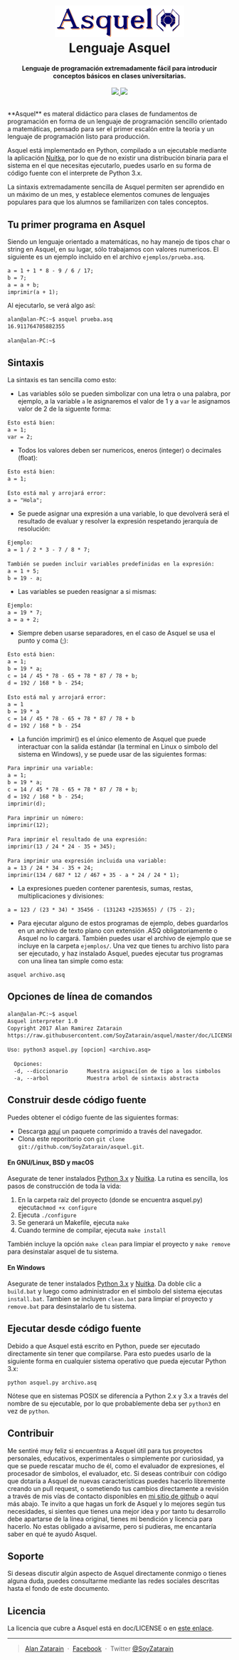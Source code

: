 <h1 align="center">
  <br>
  <a href="https://asquelito.tumblr.com/"><img src="brand.png" alt="Asquelito"></a>
  <br>
  Lenguaje Asquel
  <br>
</h1>

<h4 align="center">Lenguaje de programación extremadamente fácil para introducir conceptos básicos en clases universitarias.</h4>

<p align="center">
  <a href="https://asquelito.tumblr.com/">
    <img src="https://img.shields.io/badge/Estado-Estable-green.svg">
  </a>
  <a href="https://asquelito.tumblr.com/"><img src="https://img.shields.io/badge/Versi%C3%B3n-1.0-green.svg"></a>
</p>
<br>
**Asquel** es materal didáctico para clases de fundamentos de programación en forma de un lenguaje de programación sencillo orientado a matemáticas, pensado para ser el primer escalón entre la teoría y un lenguaje de programación listo para producción.

Asquel está implementado en Python, compilado a un ejecutable mediante la aplicación [Nuitka](http://nuitka.net/), por lo que de no existir una distribución binaria para el sistema en el que necesitas ejecutarlo, puedes usarlo en su forma de código fuente con el interprete de Python 3.x.

La sintaxis extremadamente sencilla de Asquel permiten ser aprendido en un máximo de un mes, y establece elementos comunes de lenguajes populares para que los alumnos se familiarizen con tales conceptos.

Tu primer programa en Asquel
------------------------
Siendo un lenguaje orientado a matemáticas, no hay manejo de tipos char o string en Asquel, en su lugar, sólo trabajamos con valores numericos. El siguiente es un ejemplo incluido en el archivo `ejemplos/prueba.asq`.

```
a = 1 + 1 * 8 - 9 / 6 / 17;
b = 7;
a = a + b;
imprimir(a + 1);
```

Al ejecutarlo, se verá algo así:

```
alan@alan-PC:~$ asquel prueba.asq
16.911764705882355

alan@alan-PC:~$ 
```

Sintaxis
------------------------
La sintaxis es tan sencilla como esto:

* Las variables sólo se pueden simbolizar con una letra o una palabra, por ejemplo, a la variable `a` le asignaremos el valor de 1 y a `var` le asignamos valor de 2 de la siguente forma:
```
Esto está bien:
a = 1;
var = 2;
```

* Todos los valores deben ser numericos, eneros (integer) o decimales (float):
```
Esto está bien:
a = 1;

Esto está mal y arrojará error:
a = "Hola";
```

* Se puede asignar una expresión a una variable, lo que devolverá será el resultado de evaluar y resolver la expresión respetando jerarquía de resolución:
```
Ejemplo:
a = 1 / 2 * 3 - 7 / 8 * 7;

También se pueden incluir variables predefinidas en la expresión:
a = 1 + 5;
b = 19 - a;
```

* Las variables se pueden reasignar a si mismas:
```
Ejemplo:
a = 19 * 7;
a = a + 2;
```

* Siempre deben usarse separadores, en el caso de Asquel se usa el punto y coma (;):
```
Esto está bien:
a = 1;
b = 19 * a;
c = 14 / 45 * 78 - 65 + 78 * 87 / 78 + b;
d = 192 / 168 * b - 254;

Esto está mal y arrojará error:
a = 1
b = 19 * a
c = 14 / 45 * 78 - 65 + 78 * 87 / 78 + b
d = 192 / 168 * b - 254
```

* La función imprimir() es el único elemento de Asquel que puede interactuar con la salida estándar (la terminal en Linux o simbolo del sistema en Windows), y se puede usar de las siguientes formas:
```
Para imprimir una variable:
a = 1;
b = 19 * a;
c = 14 / 45 * 78 - 65 + 78 * 87 / 78 + b;
d = 192 / 168 * b - 254;
imprimir(d);

Para imprimir un número:
imprimir(12);

Para imprimir el resultado de una expresión:
imprimir(13 / 24 * 24 - 35 + 345);

Para imprimir una expresión incluida una variable:
a = 13 / 24 * 34 - 35 + 24;
imprimir(134 / 687 * 12 / 467 + 35 - a * 24 / 24 * 1);
```

* La expresiones pueden contener parentesis, sumas, restas, multiplicaciones y divisiones:
```
a = 123 / (23 * 34) * 35456 - (131243 +2353655) / (75 - 2);
```

* Para ejecutar alguno de estos programas de ejemplo, debes guardarlos en un archivo de texto plano con extensión .ASQ obligatoriamente o Asquel no lo cargará. También puedes usar el archivo de ejemplo que se incluye en la carpeta `ejemplos/`.
Una vez que tienes tu archivo listo para ser ejecutado, y haz instalado Asquel, puedes ejecutar tus programas con una línea tan simple como esta:
```
asquel archivo.asq
```

Opciones de línea de comandos
------------------------
```
alan@alan-PC:~$ asquel
Asquel interpreter 1.0
Copyright 2017 Alan Ramirez Zatarain
https://raw.githubusercontent.com/SoyZatarain/asquel/master/doc/LICENSE

Uso: python3 asquel.py [opcion] <archivo.asq>

  Opciones:
  -d, --diccionario      Muestra asignaci[on de tipo a los simbolos
  -a, --arbol            Muestra arbol de sintaxis abstracta
```

Construir desde código fuente
------------------------
Puedes obtener el código fuente de las siguientes formas:

* Descarga [aquí](https://github.com/SoyZatarain/asquel/archive/master.zip) un paquete comprimido a través del navegador.
* Clona este reporitorio con `git clone git://github.com/SoyZatarain/asquel.git`.
             
#### En GNU/Linux, BSD y macOS

Asegurate de tener instalados [Python 3.x](https://www.python.org/downloads/) y [Nuitka](http://nuitka.net/pages/download.html).
La rutina es sencilla, los pasos de construcción de toda la vida:
1. En la carpeta raíz del proyecto (donde se encuentra asquel.py) ejecuta`chmod +x configure`
2. Ejecuta `./configure`
3. Se generará un Makefile, ejecuta `make`
4. Cuando termine de compilar, ejecuta `make install`

También incluye la opción `make clean` para limpiar el proyecto y `make remove` para desinstalar asquel de tu sistema.

#### En Windows
Asegurate de tener instalados [Python 3.x](https://www.python.org/downloads/) y [Nuitka](http://nuitka.net/pages/download.html).
Da doble clic a `build.bat` y luego como administrador en el simbolo del sistema ejecutas `install.bat`. Tambien se incluyen `clean.bat` para limpiar el proyecto y `remove.bat` para desinstalarlo de tu sistema.

Ejecutar desde código fuente
------------------------
Debido a que Asquel está escrito en Python, puede ser ejecutado directamente sin tener que compilarse. Para esto puedes usarlo de la siguiente forma en cualquier sistema operativo que pueda ejecutar Python 3.x:
```
python asquel.py archivo.asq
```
Nótese que en sistemas POSIX se diferencía a Python 2.x y 3.x a través del nombre de su ejecutable, por lo que probablemente deba ser `python3` en vez de `python`.

Contribuir
-------------------------
Me sentiré muy feliz si encuentras a Asquel útil para tus proyectos personales, educativos, experimentales o simplemente por curiosidad, ya que se puede rescatar mucho de él, como el evaluador de expresiones, el procesador de simbolos, el evaluador, etc.
Si deseas contribuir con código que dotaría a Asquel de nuevas características puedes hacerlo libremente creando un pull request, o sometiendo tus cambios directamente a revisión a través de mis vías de contacto disponibles en [mi sitio de github](https://soyzatarain.github.io/) o aquí más abajo.
Te invito a que hagas un fork de Asquel y lo mejores según tus necesidades, si sientes que tienes una mejor idea y por tanto tu desarrollo debe apartarse de la línea original, tienes mi bendición y licencia para hacerlo. No estas obligado a avisarme, pero si pudieras, me encantaría saber en qué te ayudó Asquel.

Soporte
-------------------------
Si deseas discutir algún aspecto de Asquel directamente conmigo o tienes alguna duda, puedes consultarme mediante las redes sociales descritas hasta el fondo de este documento.

## Licencia

La licencia que cubre a Asquel está en doc/LICENSE o en [este enlace](https://raw.githubusercontent.com/SoyZatarain/asquel/master/doc/LICENSE).

---

> [Alan Zatarain](https://soyzatarain.github.io/) &nbsp;&middot;&nbsp;
> [Facebook](https://www.facebook.com/SoyZatarain/) &nbsp;&middot;&nbsp;
> Twitter [@SoyZatarain](https://twitter.com/SoyZatarain)

